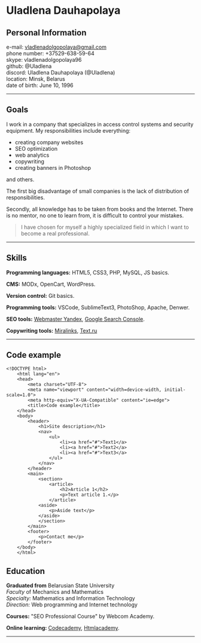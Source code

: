Uladlena Dauhapolaya
======

Personal Information
------------

e-mail: vladlenadolgopolaya@gmail.com  
phone number: +37529-638-59-64  
skype: vladlenadolgopolaya96  
github: @Uladlena  
discord: Uladlena Dauhapolaya (@Uladlena)  
location: Minsk, Belarus  
date of birth: June 10, 1996  

---

Goals
--------

I work in a company that specializes in access control systems and security equipment. My responsibilities include everything:  
* creating company websites
* SEO optimization
* web analytics
* copywriting
* creating banners in Photoshop  

and others.

The first big disadvantage of small companies is the lack of distribution of responsibilities.  

Secondly, all knowledge has to be taken from books and the Internet. There is no mentor, no one to learn from, it is difficult to control your mistakes.  

>I have chosen for myself a highly specialized field in which I want to become a real professional.

---

Skills
------

**Programming languages:** HTML5, CSS3, PHP, MySQL, JS basics.

**CMS:** MODx, OpenCart, WordPress.

**Version control:** Git basics.

**Programming tools:** VSCode, SublimeText3, PhotoShop, Apache, Denwer. 

**SEO tools:** [Webmaster Yandex](https://webmaster.yandex.ru/welcome/ "Link to Webmaster Yandex"), [Google Search Console](https://search.google.com/search-console/ "Link to Google Search Console").

**Сopywriting tools:**  [Miralinks](https://www.miralinks.ru/ "Link to website Miralinks.ru"), [Text.ru](https://text.ru/ "Link to website Text.ru")

---

Code example
-------------

    <!DOCTYPE html>
        <html lang="en">
        <head>
            <meta charset="UTF-8">
            <meta name="viewport" content="width=device-width, initial-scale=1.0">
            <meta http-equiv="X-UA-Compatible" content="ie=edge">
            <title>Code example</title>
        </head>
        <body>
            <header>
                <h1>Site description</h1>
                <nav>
                    <ul>
                        <li><a href="#">Text1</a>
                        <li><a href="#">Text2</a>
                        <li><a href="#">Text3</a>
                    </ul>
                </nav>
            </header>
            <main>
                <section>
                    <article>
                        <h2>Article 1</h2>
                        <p>Text article 1.</p>
                    </article>
                <aside>
                    <p>Aside text</p> 
                </aside>
                </section>      
            </main>
            <footer>
                <p>Contact me</p>
            </footer>
        </body>
        </html>


Education 
---------

**Graduated from** Belarusian State University  
*Faculty* of Mechanics and Mathematics  
*Specialty:* Mathematics and Information Technology  
 *Direction:* Web programming and Internet technology

 **Courses:** "SEO Professional Course" by Webcom Academy.

 **Online learning:** [Codecademy](https://www.codecademy.com/profiles/Uladlena/ "Link to my profile Codecademy.com"), [Htmlacademy](https://htmlacademy.ru/profile/id228090/ "Link to my profile Htmlacademy.ru").

---

